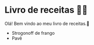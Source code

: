 # Livro de receitas :man_cook:

Olá! Bem vindo ao meu livro de receitas.:wave:

- Strogonoff de frango
- Pavê



